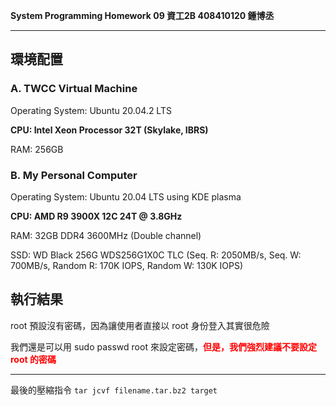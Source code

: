 **System Programming Homework 09  資工2B 408410120 鍾博丞**

-----------------------------------------

## 環境配置

### A. TWCC Virtual Machine

Operating System: Ubuntu 20.04.2 LTS

**CPU: Intel Xeon Processor 32T (Skylake, IBRS)**

RAM: 256GB

### B. My Personal Computer

Operating System: Ubuntu 20.04 LTS using KDE plasma

**CPU: AMD R9 3900X 12C 24T @ 3.8GHz**

RAM: 32GB DDR4 3600MHz (Double channel)

SSD: WD Black 256G WDS256G1X0C TLC (Seq. R: 2050MB/s, Seq. W: 700MB/s, Random R: 170K IOPS, Random W: 130K IOPS)

## 執行結果

root 預設沒有密碼，因為讓使用者直接以 root 身份登入其實很危險

我們還是可以用 sudo passwd root 來設定密碼，**<font color=#FF0000>但是，我們強烈建議不要設定 root 的密碼</font>**

---------------------------------------------------------

最後的壓縮指令 
`tar jcvf filename.tar.bz2 target`


